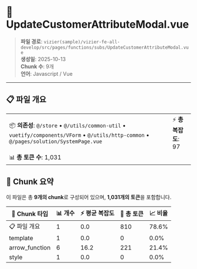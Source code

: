 # 📄 UpdateCustomerAttributeModal.vue

> **파일 경로**: `vizier(sample)/vizier-fe-all-develop/src/pages/functions/subs/UpdateCustomerAttributeModal.vue`  
> **생성일**: 2025-10-13  
> **Chunk 수**: 9개  
> **언어**: Javascript / Vue
---





## 📋 파일 개요

| | |
|--|--|
| 📦 **의존성**: `@/store` • `@/utils/common-util` • `vuetify/components/VForm` • `@/utils/http-common` • `@/pages/solution/SystemPage.vue` | ⚡ **총 복잡도**: 97 |
| 📊 **총 토큰 수**: 1,031 |  |






## 🧩 Chunk 요약

이 파일은 총 **9개의 chunk**로 구성되어 있으며, **1,031개의 토큰**을 포함합니다.

| 🧩 Chunk 타입 | 📊 개수 | ⚡ 평균 복잡도 | 📝 총 토큰 | 📈 비율 |
|---------------|--------|-------------|----------|--------|
| 📋 파일 개요 | 1 | 0.0 | 810 | 78.6% |
| template | 1 | 0.0 | 0 | 0.0% |
| arrow_function | 6 | 16.2 | 221 | 21.4% |
| style | 1 | 0.0 | 0 | 0.0% |

